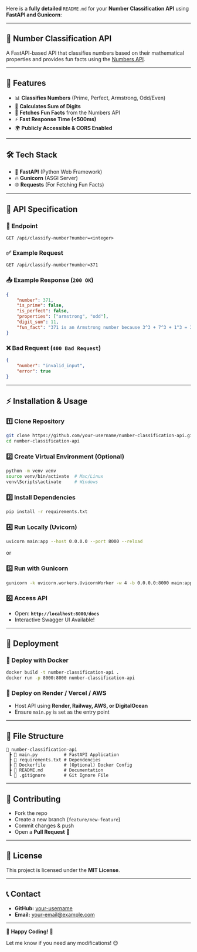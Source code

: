Here is a **fully detailed** `README.md` for your **Number Classification API** using **FastAPI and Gunicorn**:  

---

## 📌 **Number Classification API**
A FastAPI-based API that classifies numbers based on their mathematical properties and provides fun facts using the [Numbers API](http://numbersapi.com/).  

---

## 🚀 **Features**
- 📊 **Classifies Numbers** (Prime, Perfect, Armstrong, Odd/Even)  
- 🔢 **Calculates Sum of Digits**  
- 🎉 **Fetches Fun Facts** from the Numbers API  
- ⚡ **Fast Response Time (<500ms)**  
- 🌍 **Publicly Accessible & CORS Enabled**  

---

## 🛠 **Tech Stack**
- 🐍 **FastAPI** (Python Web Framework)  
- 🔥 **Gunicorn** (ASGI Server)  
- 🌐 **Requests** (For Fetching Fun Facts)  
 

---

## 📜 **API Specification**
### **📍 Endpoint**
```
GET /api/classify-number?number=<integer>
```
### **✅ Example Request**
```
GET /api/classify-number?number=371
```

### **📤 Example Response (`200 OK`)**
```json
{
    "number": 371,
    "is_prime": false,
    "is_perfect": false,
    "properties": ["armstrong", "odd"],
    "digit_sum": 11,
    "fun_fact": "371 is an Armstrong number because 3^3 + 7^3 + 1^3 = 371"
}
```

### **❌ Bad Request (`400 Bad Request`)**
```json
{
    "number": "invalid_input",
    "error": true
}
```

---

## ⚡ **Installation & Usage**
### **1️⃣ Clone Repository**
```bash
git clone https://github.com/your-username/number-classification-api.git
cd number-classification-api
```

### **2️⃣ Create Virtual Environment (Optional)**
```bash
python -m venv venv
source venv/bin/activate  # Mac/Linux
venv\Scripts\activate     # Windows
```

### **3️⃣ Install Dependencies**
```bash
pip install -r requirements.txt
```

### **4️⃣ Run Locally (Uvicorn)**
```bash
uvicorn main:app --host 0.0.0.0 --port 8000 --reload
```
or  
### **5️⃣ Run with Gunicorn**
```bash
gunicorn -k uvicorn.workers.UvicornWorker -w 4 -b 0.0.0.0:8000 main:app
```

### **6️⃣ Access API**
- Open: **`http://localhost:8000/docs`**  
- Interactive Swagger UI Available!  

---

## 🎯 **Deployment**
### **🔹 Deploy with Docker**
```bash
docker build -t number-classification-api .
docker run -p 8000:8000 number-classification-api
```

### **🔹 Deploy on Render / Vercel / AWS**
- Host API using **Render, Railway, AWS, or DigitalOcean**  
- Ensure `main.py` is set as the entry point  

---

## 📝 **File Structure**
```
📂 number-classification-api
 ┣ 📜 main.py          # FastAPI Application
 ┣ 📜 requirements.txt # Dependencies
 ┣ 📜 Dockerfile       # (Optional) Docker Config
 ┣ 📜 README.md        # Documentation
 ┗ 📜 .gitignore       # Git Ignore File
```

---

## 🤝 **Contributing**
- Fork the repo  
- Create a new branch (`feature/new-feature`)  
- Commit changes & push  
- Open a **Pull Request** 🎉  

---

## 📜 **License**
This project is licensed under the **MIT License**.  

---

## 📞 **Contact**
- **GitHub:** [your-username](https://github.com/your-username)  
- **Email:** your-email@example.com  

---

🚀 **Happy Coding!** 🚀  

Let me know if you need any modifications! 😊
